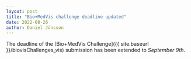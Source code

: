 ```yaml
---
layout: post
title: "Bio+MedVis challenge deadline updated"
date: 2022-08-26
author: Daniel Jönsson
---
```


The deadline of the [Bio+MedVis Challenge]({{ site.baseurl }}/biovisChallenges_vis)
submission has been extended to _September 9th_.
